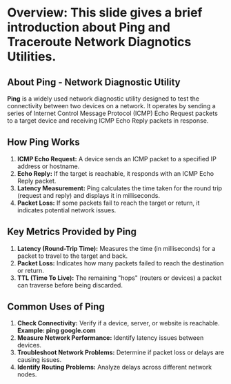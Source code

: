 # Overview: This slide gives a brief introduction about **Ping** and **Traceroute** Network Diagnotics Utilities.

## About Ping - Network Diagnostic Utility

**Ping** is a widely used network diagnostic utility designed to test the connectivity between two devices on a network. It operates by sending a series of Internet Control Message Protocol (ICMP) Echo Request packets to a target device and receiving ICMP Echo Reply packets in response.

## How Ping Works

1. **ICMP Echo Request:** A device sends an ICMP packet to a specified IP address or hostname.
2. **Echo Reply:** If the target is reachable, it responds with an ICMP Echo Reply packet.
3. **Latency Measurement:** Ping calculates the time taken for the round trip (request and reply) and displays it in milliseconds.
4. **Packet Loss:** If some packets fail to reach the target or return, it indicates potential network issues.

## Key Metrics Provided by Ping

1. **Latency (Round-Trip Time):** Measures the time (in milliseconds) for a packet to travel to the target and back.
2. **Packet Loss:** Indicates how many packets failed to reach the destination or return.
3. **TTL (Time To Live):** The remaining "hops" (routers or devices) a packet can traverse before being discarded.

## Common Uses of Ping

1. **Check Connectivity:** Verify if a device, server, or website is reachable.
   **Example: ping google.com**
2. **Measure Network Performance:** Identify latency issues between devices.
3. **Troubleshoot Network Problems:** Determine if packet loss or delays are causing issues.
4. **Identify Routing Problems:** Analyze delays across different network nodes.
